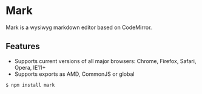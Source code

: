 # Mark

Mark is a wysiwyg markdown editor based on CodeMirror.

## Features
- Supports current versions of all major browsers: Chrome, Firefox, Safari, Opera, IE11+
- Supports exports as AMD, CommonJS or global

```bash
$ npm install mark
```